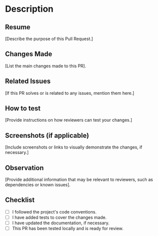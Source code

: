 # Description

## Resume
[Describe the purpose of this Pull Request.]

## Changes Made
[List the main changes made to this PR].

## Related Issues
[If this PR solves or is related to any issues, mention them here.]

## How to test
[Provide instructions on how reviewers can test your changes.]

## Screenshots (if applicable)
[Include screenshots or links to visually demonstrate the changes, if necessary.]

## Observation
[Provide additional information that may be relevant to reviewers, such as dependencies or known issues].

## Checklist
- [ ] I followed the project's code conventions.
- [ ] I have added tests to cover the changes made.
- [ ] I have updated the documentation, if necessary.
- [ ] This PR has been tested locally and is ready for review.
